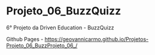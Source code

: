 # Projeto_06_BuzzQuizz
6° Projeto da Driven Education - BuzzQuizz

Github Pages - https://geovannicarmo.github.io/Projetos-Projeto_06_BuzzProjeto_06_/
